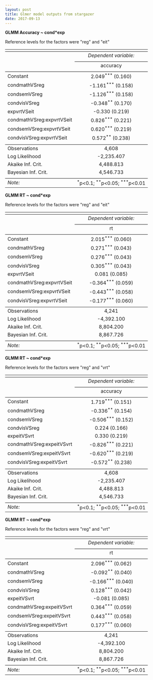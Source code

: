 ```yaml
---
layout: post
title: Glmer model outputs from stargazer
date: 2017-09-13
---
```

<strong>GLMM Accuracy ~ cond*exp</strong>
<p> Reference levels for the factors were "reg" and "eit"</p>
<table style="text-align:center">
<tr><td colspan="2" style="border-bottom: 1px solid black"></td></tr><tr><td style="text-align:left"></td><td><em>Dependent variable:</em></td></tr>
<tr><td></td><td colspan="1" style="border-bottom: 1px solid black"></td></tr>
<tr><td style="text-align:left"></td><td>accuracy</td></tr>
<tr><td colspan="2" style="border-bottom: 1px solid black"></td></tr><tr><td style="text-align:left">Constant</td><td>2.049<sup>***</sup> (0.160)</td></tr>
<tr><td style="text-align:left">condmathVSreg</td><td>-1.161<sup>***</sup> (0.158)</td></tr>
<tr><td style="text-align:left">condsemVSreg</td><td>-1.126<sup>***</sup> (0.158)</td></tr>
<tr><td style="text-align:left">condvisVSreg</td><td>-0.348<sup>**</sup> (0.170)</td></tr>
<tr><td style="text-align:left">expvrtVSeit</td><td>-0.330 (0.219)</td></tr>
<tr><td style="text-align:left">condmathVSreg:expvrtVSeit</td><td>0.826<sup>***</sup> (0.221)</td></tr>
<tr><td style="text-align:left">condsemVSreg:expvrtVSeit</td><td>0.620<sup>***</sup> (0.219)</td></tr>
<tr><td style="text-align:left">condvisVSreg:expvrtVSeit</td><td>0.572<sup>**</sup> (0.238)</td></tr>
<tr><td colspan="2" style="border-bottom: 1px solid black"></td></tr><tr><td style="text-align:left">Observations</td><td>4,608</td></tr>
<tr><td style="text-align:left">Log Likelihood</td><td>-2,235.407</td></tr>
<tr><td style="text-align:left">Akaike Inf. Crit.</td><td>4,488.813</td></tr>
<tr><td style="text-align:left">Bayesian Inf. Crit.</td><td>4,546.733</td></tr>
<tr><td colspan="2" style="border-bottom: 1px solid black"></td></tr><tr><td style="text-align:left"><em>Note:</em></td><td style="text-align:right"><sup>*</sup>p<0.1; <sup>**</sup>p<0.05; <sup>***</sup>p<0.01</td></tr>
</table>

<strong>GLMM RT ~ cond*exp</strong>
<p> Reference levels for the factors were "reg" and "eit"</p>
<table style="text-align:center">
<tr><td colspan="2" style="border-bottom: 1px solid black"></td></tr><tr><td style="text-align:left"></td><td><em>Dependent variable:</em></td></tr>
<tr><td></td><td colspan="1" style="border-bottom: 1px solid black"></td></tr>
<tr><td style="text-align:left"></td><td>rt</td></tr>
<tr><td colspan="2" style="border-bottom: 1px solid black"></td></tr><tr><td style="text-align:left">Constant</td><td>2.015<sup>***</sup> (0.060)</td></tr>
<tr><td style="text-align:left">condmathVSreg</td><td>0.271<sup>***</sup> (0.043)</td></tr>
<tr><td style="text-align:left">condsemVSreg</td><td>0.276<sup>***</sup> (0.043)</td></tr>
<tr><td style="text-align:left">condvisVSreg</td><td>0.305<sup>***</sup> (0.043)</td></tr>
<tr><td style="text-align:left">expvrtVSeit</td><td>0.081 (0.085)</td></tr>
<tr><td style="text-align:left">condmathVSreg:expvrtVSeit</td><td>-0.364<sup>***</sup> (0.059)</td></tr>
<tr><td style="text-align:left">condsemVSreg:expvrtVSeit</td><td>-0.443<sup>***</sup> (0.058)</td></tr>
<tr><td style="text-align:left">condvisVSreg:expvrtVSeit</td><td>-0.177<sup>***</sup> (0.060)</td></tr>
<tr><td colspan="2" style="border-bottom: 1px solid black"></td></tr><tr><td style="text-align:left">Observations</td><td>4,241</td></tr>
<tr><td style="text-align:left">Log Likelihood</td><td>-4,392.100</td></tr>
<tr><td style="text-align:left">Akaike Inf. Crit.</td><td>8,804.200</td></tr>
<tr><td style="text-align:left">Bayesian Inf. Crit.</td><td>8,867.726</td></tr>
<tr><td colspan="2" style="border-bottom: 1px solid black"></td></tr><tr><td style="text-align:left"><em>Note:</em></td><td style="text-align:right"><sup>*</sup>p<0.1; <sup>**</sup>p<0.05; <sup>***</sup>p<0.01</td></tr>
</table>


<strong>GLMM RT ~ cond*exp</strong>
<p> Reference levels for the factors were "reg" and "vrt"</p>
<table style="text-align:center">
<tr><td colspan="2" style="border-bottom: 1px solid black"></td></tr><tr><td style="text-align:left"></td><td><em>Dependent variable:</em></td></tr>
<tr><td></td><td colspan="1" style="border-bottom: 1px solid black"></td></tr>
<tr><td style="text-align:left"></td><td>accuracy</td></tr>
<tr><td colspan="2" style="border-bottom: 1px solid black"></td></tr><tr><td style="text-align:left">Constant</td><td>1.719<sup>***</sup> (0.151)</td></tr>
<tr><td style="text-align:left">condmathVSreg</td><td>-0.336<sup>**</sup> (0.154)</td></tr>
<tr><td style="text-align:left">condsemVSreg</td><td>-0.506<sup>***</sup> (0.152)</td></tr>
<tr><td style="text-align:left">condvisVSreg</td><td>0.224 (0.166)</td></tr>
<tr><td style="text-align:left">expeitVSvrt</td><td>0.330 (0.219)</td></tr>
<tr><td style="text-align:left">condmathVSreg:expeitVSvrt</td><td>-0.826<sup>***</sup> (0.221)</td></tr>
<tr><td style="text-align:left">condsemVSreg:expeitVSvrt</td><td>-0.620<sup>***</sup> (0.219)</td></tr>
<tr><td style="text-align:left">condvisVSreg:expeitVSvrt</td><td>-0.572<sup>**</sup> (0.238)</td></tr>
<tr><td colspan="2" style="border-bottom: 1px solid black"></td></tr><tr><td style="text-align:left">Observations</td><td>4,608</td></tr>
<tr><td style="text-align:left">Log Likelihood</td><td>-2,235.407</td></tr>
<tr><td style="text-align:left">Akaike Inf. Crit.</td><td>4,488.813</td></tr>
<tr><td style="text-align:left">Bayesian Inf. Crit.</td><td>4,546.733</td></tr>
<tr><td colspan="2" style="border-bottom: 1px solid black"></td></tr><tr><td style="text-align:left"><em>Note:</em></td><td style="text-align:right"><sup>*</sup>p<0.1; <sup>**</sup>p<0.05; <sup>***</sup>p<0.01</td></tr>
</table>

<strong>GLMM RT ~ cond*exp</strong>
<p> Reference levels for the factors were "reg" and "vrt"</p>
<table style="text-align:center">
<tr><td colspan="2" style="border-bottom: 1px solid black"></td></tr><tr><td style="text-align:left"></td><td><em>Dependent variable:</em></td></tr>
<tr><td></td><td colspan="1" style="border-bottom: 1px solid black"></td></tr>
<tr><td style="text-align:left"></td><td>rt</td></tr>
<tr><td colspan="2" style="border-bottom: 1px solid black"></td></tr><tr><td style="text-align:left">Constant</td><td>2.096<sup>***</sup> (0.062)</td></tr>
<tr><td style="text-align:left">condmathVSreg</td><td>-0.092<sup>**</sup> (0.040)</td></tr>
<tr><td style="text-align:left">condsemVSreg</td><td>-0.166<sup>***</sup> (0.040)</td></tr>
<tr><td style="text-align:left">condvisVSreg</td><td>0.128<sup>***</sup> (0.042)</td></tr>
<tr><td style="text-align:left">expeitVSvrt</td><td>-0.081 (0.085)</td></tr>
<tr><td style="text-align:left">condmathVSreg:expeitVSvrt</td><td>0.364<sup>***</sup> (0.059)</td></tr>
<tr><td style="text-align:left">condsemVSreg:expeitVSvrt</td><td>0.443<sup>***</sup> (0.058)</td></tr>
<tr><td style="text-align:left">condvisVSreg:expeitVSvrt</td><td>0.177<sup>***</sup> (0.060)</td></tr>
<tr><td colspan="2" style="border-bottom: 1px solid black"></td></tr><tr><td style="text-align:left">Observations</td><td>4,241</td></tr>
<tr><td style="text-align:left">Log Likelihood</td><td>-4,392.100</td></tr>
<tr><td style="text-align:left">Akaike Inf. Crit.</td><td>8,804.200</td></tr>
<tr><td style="text-align:left">Bayesian Inf. Crit.</td><td>8,867.726</td></tr>
<tr><td colspan="2" style="border-bottom: 1px solid black"></td></tr><tr><td style="text-align:left"><em>Note:</em></td><td style="text-align:right"><sup>*</sup>p<0.1; <sup>**</sup>p<0.05; <sup>***</sup>p<0.01</td></tr>
</table>
